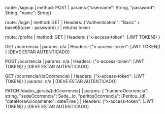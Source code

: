 route: /signup | method: POST | params:{"username": String, "password": String, "name": String}

route: /login | method: GET | Headers: {"Authentication": "Basic" + base65(user : password) } | returns token

route: /profile | method: GET | Headers: {"x-access-token": [JWT TOKEN]) }

GET /ocorrencia | params: n/a | Headers: {"x-access-token": [JWT TOKEN]) } [DEVE ESTAR AUTENTICADO]

POST /ocorrencia | params: n/a | Headers: {"x-access-token": [JWT TOKEN]) } [DEVE ESTAR AUTENTICADO]

GET /ocorrencia/{idOcorrencia} | Headers: {"x-access-token": [JWT TOKEN]) } params: n/a | [DEVE ESTAR AUTENTICADO]

PATCH /dados_gerais/{idOcorrencia} | params: 
{
    "numeroOcorrencia": string, 
    "sedeOcorrencia": Sede._id, 
    "peritosOcorrencia": [Peritos._id], 
    "dataHoraAcionamento": dateTime
}
 | Headers: {"x-access-token": [JWT TOKEN]) } [DEVE ESTAR AUTENTICADO]
